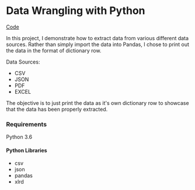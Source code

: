 # Data Wrangling with Python

[Code](https://github.com/danjsiegel/Portfolio/tree/master/project%206)

In this project, I demonstrate how to extract data from various different data sources. Rather than simply import the data into Pandas, I chose to print out the data in the format of dictionary row.  

Data Sources:
* CSV
* JSON
* PDF
* EXCEL

The objective is to just print the data as it's own dictionary row to showcase that the data has been properly extracted. 

### Requirements

Python 3.6 

#### Python Libraries
* csv
* json
* pandas
* xlrd
